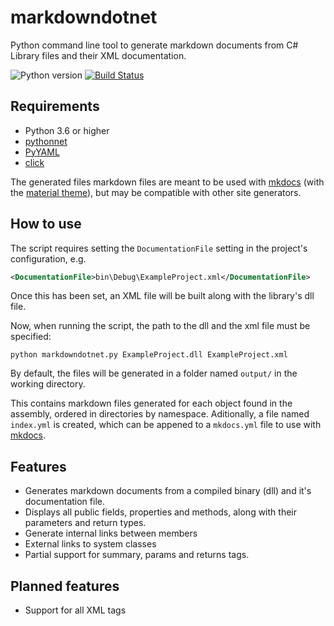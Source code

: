 
# markdowndotnet
Python command line tool to generate markdown documents from C# Library files and their XML documentation.

![Python version](https://img.shields.io/badge/python-3.6-yellow.svg) [![Build Status](https://travis-ci.org/Galarzaa90/markdowndotnet.svg?branch=master)](https://travis-ci.org/Galarzaa90/markdowndotnet)  
## Requirements
* Python 3.6 or higher
* [pythonnet](https://github.com/pythonnet/pythonnet)
* [PyYAML](https://github.com/yaml/pyyaml)
* [click](https://github.com/pallets/click)


The generated files markdown files are meant to be used with [mkdocs](https://github.com/mkdocs/mkdocs) 
(with the [material theme](https://github.com/squidfunk/mkdocs-material)), but may be compatible with other site generators.

## How to use
The script requires setting the `DocumentationFile` setting in the project's configuration, e.g.

```xml
<DocumentationFile>bin\Debug\ExampleProject.xml</DocumentationFile>
```

Once this has been set, an XML file will be built along with the library's dll file.

Now, when running the script, the path to the dll and the xml file must be specified:

```shell
python markdowndotnet.py ExampleProject.dll ExampleProject.xml
```

By default, the files will be generated in a folder named `output/` in the working directory.

This contains markdown files generated for each object found in the assembly, ordered in directories by namespace. Aditionally, a file named `index.yml` is created, which can be appened to a `mkdocs.yml` file to use with [mkdocs](https://github.com/mkdocs/mkdocs).

## Features
* Generates markdown documents from a compiled binary (dll) and it's documentation file.
* Displays all public fields, properties and methods, along with their parameters and return types.
* Generate internal links between members
* External links to system classes
* Partial support for summary, params and returns tags.

## Planned features
* Support for all XML tags